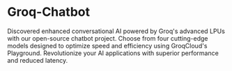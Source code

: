 # Groq-Chatbot
 Discovered enhanced conversational AI powered by Groq's advanced LPUs with our open-source chatbot project. Choose from four cutting-edge models designed to optimize speed and efficiency using GroqCloud's Playground. Revolutionize your AI applications with superior performance and reduced latency.
